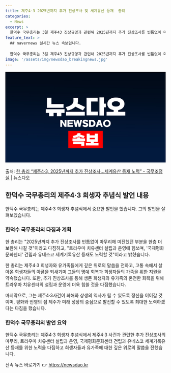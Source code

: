 ```yaml
---
title: 제주4·3 2025년까지 추가 진상조사 및 세계유산 등재  총리
categories:
  - News
excerpt: >
  한덕수 국무총리는 3일 제주43 진상규명과 관련해 2025년까지 추가 진상조사를 빈틈없이 마무리해 미진했던 …
feature_text: >
  ## navernews 실시간 뉴스 속보입니다.

  한덕수 국무총리는 3일 제주43 진상규명과 관련해 2025년까지 추가 진상조사를 빈틈없이 마무리해 미진했던 …
image: '/assets/img/newsdao_breakingnews.jpg'
---
```


![뉴스다오 속보](/assets/img/newsdao_breakingnews.jpg)

<p>출처: <a href="https://newsdao.kr/3500" rel="dofollow">한 총리 “제주4·3, 2025년까지 추가 진상조사...세계유산 등재 노력” - 국무조정실</a> | 뉴스다오</p>

<h2 data-ke-size="size26">한덕수 국무총리의 제주4·3 희생자 추념식 발언 내용</h2>
<p data-ke-size="size16">한덕수 국무총리는 제주4·3 희생자 추념식에서 중요한 발언을 했습니다. 그의 발언을 살펴보겠습니다.</p>

<h3>한덕수 국무총리의 다짐과 계획</h3>
<p data-ke-size="size16">한 총리는 "2025년까지 추가 진상조사를 빈틈없이 마무리해 미진했던 부분을 한층 더 보완해 나갈 것"이라고 다짐하고, "트라우마 치유센터 설립과 운영에 힘쓰며, '국제평화문화센터' 건립과 유네스코 세계기록유산 등재도 노력할 것"이라고 밝혔습니다.</p>
<p data-ke-size="size16">한 총리는 제주4·3 희생자와 유가족들에게 깊은 위로의 말씀을 전하고, 고통 속에서 살아온 희생자들의 아픔을 되새기며 그들의 명예 회복과 희생자들의 가족을 위한 지원을 약속했습니다. 또한, 추가 진상조사를 통해 생존 희생자와 유가족의 온전한 회복을 위해 트라우마 치유센터의 설립과 운영에 더욱 힘쓸 것을 다짐했습니다.</p>
<p data-ke-size="size16">마지막으로, 그는 제주4·3사건이 화해와 상생의 역사가 될 수 있도록 정신을 이어갈 것이며, 평화와 번영의 섬 제주가 미래 성장의 중심으로 발전할 수 있도록 최대한 노력하겠다는 다짐을 했습니다.</p>

<h3>한덕수 국무총리의 발언 요약</h3>
<p data-ke-size="size16">한덕수 국무총리는 제주4·3 희생자 추념식에서 제주4·3 사건과 관련한 추가 진상조사의 마무리, 트라우마 치유센터 설립과 운영, 국제평화문화센터 건립과 유네스코 세계기록유산 등재를 위한 노력을 다짐하고 희생자들과 유가족에 대한 깊은 위로의 말씀을 전했습니다.</p>
 

신속 뉴스 바로가기 👉 <a href="https://newsdao.kr" rel="dofollow">https://newsdao.kr</a>


